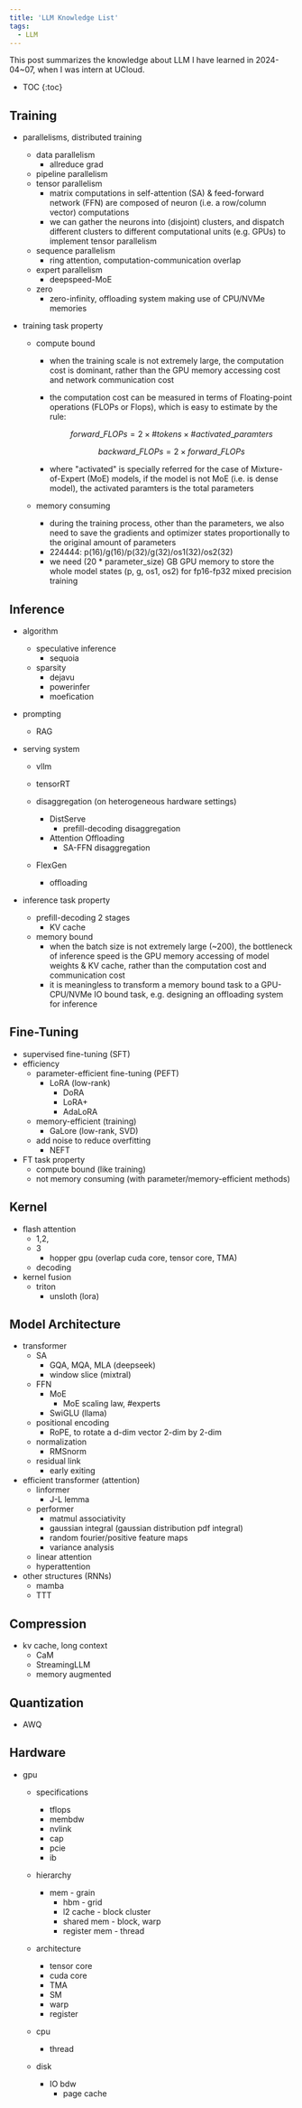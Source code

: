```yaml
---
title: 'LLM Knowledge List'
tags:
  - LLM
---
```


<!-- git add . && git commit -m '1' && git push  -->



This post summarizes the knowledge about LLM I have learned in 2024-04~07, when I was intern at UCloud.

* TOC 
{:toc}

## Training

- parallelisms, distributed training
  - data parallelism
    - allreduce grad
  - pipeline parallelism
  - tensor parallelism
    - matrix computations in self-attention (SA) & feed-forward network (FFN) are composed of neuron (i.e. a row/column vector) computations
    - we can gather the neurons into (disjoint) clusters, and dispatch different clusters to different computational units (e.g. GPUs) to implement tensor parallelism
  - sequence parallelism
    - ring attention, computation-communication overlap
  - expert parallelism
    - deepspeed-MoE
  - zero
    - zero-infinity, offloading system making use of CPU/NVMe memories
  
- training task property

  - compute bound

    - when the training scale is not extremely large, the computation cost is dominant, rather than the GPU memory accessing cost and network communication cost

    - the computation cost can be measured in terms of Floating-point operations (FLOPs or Flops), which is easy to estimate by the rule:

      $$
      forward\_FLOPs = 2 \times \#tokens \times \#activated\_paramters 
      $$

      $$
      backward\_FLOPs = 2 \times forward\_FLOPs
      $$

    - where "activated" is specially referred for the case of Mixture-of-Expert (MoE) models, if the model is not MoE (i.e. is dense model), the activated paramters is the total parameters
  
  - memory consuming 
  
    - during the training process, other than the parameters, we also need to save the gradients and optimizer states proportionally to the original amount of parameters 
    - 224444: p(16)/g(16)/p(32)/g(32)/os1(32)/os2(32)
    - we need (20 * parameter_size) GB GPU memory to store the whole model states (p, g, os1, os2) for fp16-fp32 mixed precision training

## Inference

- algorithm
  - speculative inference
    - sequoia
  - sparsity
    - dejavu
    - powerinfer
    - moefication

- prompting
  - RAG

- serving system
  - vllm
  - tensorRT
  - disaggregation (on heterogeneous hardware settings)
    - DistServe
      - prefill-decoding disaggregation
    - Attention Offloading
      - SA-FFN disaggregation

  - FlexGen
    - offloading

- inference task property
  - prefill-decoding 2 stages
    - KV cache
  - memory bound
    - when the batch size is not extremely large (~200), the bottleneck of inference speed is the GPU memory accessing of model weights & KV cache, rather than the computation cost and communication cost
    - it is meaningless to transform a memory bound task to a GPU-CPU/NVMe IO bound task, e.g. designing an offloading system for inference



## Fine-Tuning

- supervised fine-tuning (SFT)
- efficiency
  - parameter-efficient fine-tuning (PEFT)
    - LoRA (low-rank)
      - DoRA
      - LoRA+
      - AdaLoRA
  - memory-efficient (training)
    - GaLore (low-rank, SVD)
  - add noise to reduce overfitting
    - NEFT
- FT task property
  - compute bound (like training)
  - not memory consuming (with parameter/memory-efficient methods)



## Kernel

- flash attention
  - 1,2,
  - 3
    - hopper gpu (overlap cuda core, tensor core, TMA)
  - decoding
- kernel fusion
  - triton
    - unsloth (lora)



## Model Architecture

- transformer
  - SA
    - GQA, MQA, MLA (deepseek)
    - window slice (mixtral)
  - FFN
    - MoE
      - MoE scaling law, #experts
    - SwiGLU (llama)
  - positional encoding
    - RoPE, to rotate a d-dim vector 2-dim by 2-dim
  - normalization
    - RMSnorm
  - residual link
    - early exiting
- efficient transformer (attention)
  - linformer
    - J-L lemma
  - performer
    - matmul associativity
    - gaussian integral (gaussian distribution pdf integral)
    - random fourier/positive feature maps
    - variance analysis
  - linear attention
  - hyperattention
- other structures (RNNs)
  - mamba
  - TTT



## Compression

- kv cache, long context
  - CaM
  - StreamingLLM
  - memory augmented



## Quantization

- AWQ



## Hardware

- gpu

  - specifications
    - tflops
    - membdw
    - nvlink
    - cap
    - pcie
    - ib
  - hierarchy
    - mem - grain
      - hbm - grid
      - l2 cache - block cluster
      - shared mem - block, warp
      - register mem - thread
  - architecture
    - tensor core
    - cuda core
    - TMA
    - SM
    - warp
    - register

  - cpu
    - thread
  - disk
    - IO bdw
      - page cache



